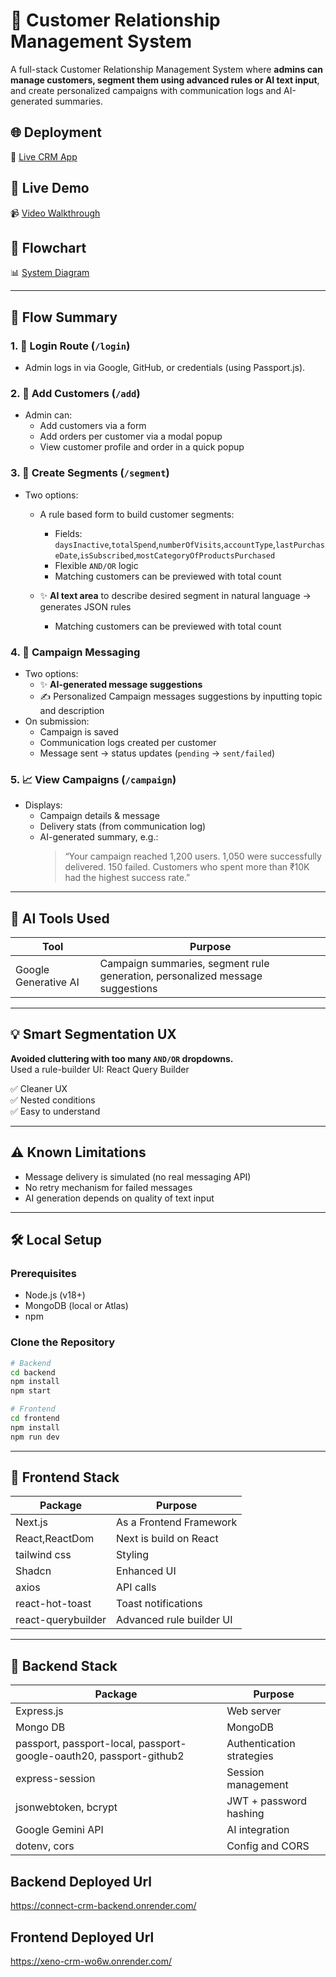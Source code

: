# 🎯 Customer Relationship Management System

A full-stack Customer Relationship Management System where **admins can manage customers, segment them using advanced rules or AI text input**, and create personalized campaigns with communication logs and AI-generated summaries.

## 🌐 Deployment

🔗 [Live CRM App](https://xeno-crm-wo6w.onrender.com/)

## 🚀 Live Demo

📹 [Video Walkthrough](https://drive.google.com/drive/u/3/folders/16CKjkDSaOeFKgyF6b7IXQI-mh0GE9Hbb)

## 🧭 Flowchart

📊 [System Diagram](https://res.cloudinary.com/dop7kjln7/image/upload/v1747167527/gk2uvgoqhkjgs2uwxtf5.jpg)

---

## 🔁 Flow Summary

### 1. 🔐 Login Route (`/login`)

- Admin logs in via Google, GitHub, or credentials (using Passport.js).

### 2. 👥 Add Customers (`/add`)

- Admin can:
  - Add customers via a form
  - Add orders per customer via a modal popup
  - View customer profile and order in a quick popup

### 3. 🧩 Create Segments (`/segment`)

- Two options:

  - A rule based form to build customer segments:

    - Fields: `daysInactive`,`totalSpend`,`numberOfVisits`,`accountType`,`lastPurchaseDate`,`isSubscribed`,`mostCategoryOfProductsPurchased`
    - Flexible `AND/OR` logic
    - Matching customers can be previewed with total count

  - ✨ **AI text area** to describe desired segment in natural language → generates JSON rules
    - Matching customers can be previewed with total count

### 4. 💬 Campaign Messaging

- Two options:
  - ✨ **AI-generated message suggestions**
  - ✍️ Personalized Campaign messages suggestions by inputting topic and description
- On submission:
  - Campaign is saved
  - Communication logs created per customer
  - Message sent → status updates (`pending` → `sent/failed`)

### 5. 📈 View Campaigns (`/campaign`)

- Displays:
  - Campaign details & message
  - Delivery stats (from communication log)
  - AI-generated summary, e.g.:
    > “Your campaign reached 1,200 users. 1,050 were successfully delivered. 150 failed. Customers who spent more than ₹10K had the highest success rate.”

---

## 🧠 AI Tools Used

| Tool                 | Purpose                                                                       |
| -------------------- | ----------------------------------------------------------------------------- |
| Google Generative AI | Campaign summaries, segment rule generation, personalized message suggestions |

---

## 💡 Smart Segmentation UX

**Avoided cluttering with too many `AND/OR` dropdowns.**  
Used a rule-builder UI: React Query Builder

✅ Cleaner UX  
✅ Nested conditions  
✅ Easy to understand

---

## ⚠️ Known Limitations

- Message delivery is simulated (no real messaging API)
- No retry mechanism for failed messages
- AI generation depends on quality of text input

---

## 🛠️ Local Setup

### Prerequisites

- Node.js (v18+)
- MongoDB (local or Atlas)
- npm

### Clone the Repository

```bash
# Backend
cd backend
npm install
npm start
```

```bash
# Frontend
cd frontend
npm install
npm run dev
```

---

## 🔹 Frontend Stack

| Package            | Purpose                  |
| ------------------ | ------------------------ |
| Next.js            | As a Frontend Framework  |
| React,ReactDom     | Next is build on React   |
| tailwind css       | Styling                  |
| Shadcn             | Enhanced UI              |
| axios              | API calls                |
| react-hot-toast    | Toast notifications      |
| react-querybuilder | Advanced rule builder UI |

---

## 🔹 Backend Stack

| Package                                                             | Purpose                   |
| ------------------------------------------------------------------- | ------------------------- |
| Express.js                                                          | Web server                |
| Mongo DB                                                            | MongoDB                   |
| passport, passport-local, passport-google-oauth20, passport-github2 | Authentication strategies |
| express-session                                                     | Session management        |
| jsonwebtoken, bcrypt                                                | JWT + password hashing    |
| Google Gemini API                                                   | AI integration            |
| dotenv, cors                                                        | Config and CORS           |

## Backend Deployed Url

https://connect-crm-backend.onrender.com/

## Frontend Deployed Url

https://xeno-crm-wo6w.onrender.com/
